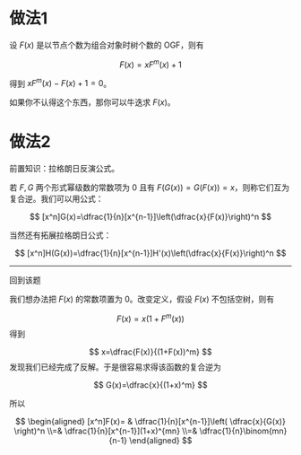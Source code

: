 # 做法1

设 $F(x)$ 是以节点个数为组合对象时树个数的 OGF，则有

$$
F(x)=xF^m(x)+1
$$

得到 $xF^m(x)-F(x)+1=0$。

如果你不认得这个东西，那你可以牛迭求 $F(x)$。

# 做法2

前置知识：拉格朗日反演公式。

若 $F,G$ 两个形式幂级数的常数项为 0 且有 $F(G(x))=G(F(x))=x$，则称它们互为复合逆。我们可以用公式：

$$
[x^n]G(x)=\dfrac{1}{n}[x^{n-1}]\left(\dfrac{x}{F(x)}\right)^n
$$

当然还有拓展拉格朗日公式：

$$
[x^n]H(G(x))=\dfrac{1}{n}[x^{n-1}]H'(x)\left(\dfrac{x}{F(x)}\right)^n
$$

---

回到该题

我们想办法把 $F(x)$ 的常数项置为 0。改变定义，假设 $F(x)$ 不包括空树，则有

$$
F(x)=x(1+F^m(x))
$$
得到

$$
x=\dfrac{F(x)}{(1+F(x))^m}
$$
发现我们已经完成了反解。于是很容易求得该函数的复合逆为

$$
G(x)=\dfrac{x}{(1+x)^m}
$$

所以

$$
\begin{aligned}
    [x^n]F(x)=
    &
    \dfrac{1}{n}[x^{n-1}]\left( \dfrac{x}{G(x)} \right)^n
    \\=&
    \dfrac{1}{n}[x^{n-1}](1+x)^{mn}
    \\=&
    \dfrac{1}{n}\binom{mn}{n-1}
\end{aligned}
$$